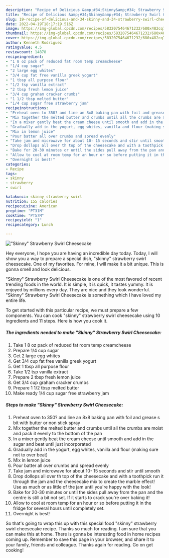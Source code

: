 ```yaml
---
description: "Recipe of Delicious &amp;#34;Skinny&amp;#34; Strawberry Swirl Cheesecake"
title: "Recipe of Delicious &amp;#34;Skinny&amp;#34; Strawberry Swirl Cheesecake"
slug: 19-recipe-of-delicious-and-34-skinny-and-34-strawberry-swirl-cheesecake
date: 2022-04-19T18:17:19.516Z
image: https://img-global.cpcdn.com/recipes/5832075464671232/680x482cq70/skinny-strawberry-swirl-cheesecake-recipe-main-photo.jpg
thumbnail: https://img-global.cpcdn.com/recipes/5832075464671232/680x482cq70/skinny-strawberry-swirl-cheesecake-recipe-main-photo.jpg
cover: https://img-global.cpcdn.com/recipes/5832075464671232/680x482cq70/skinny-strawberry-swirl-cheesecake-recipe-main-photo.jpg
author: Kenneth Rodriguez
ratingvalue: 4.5
reviewcount: 14878
recipeingredient:
- "1 8 oz pack of reduced fat room temp creamcheese"
- "1/4 cup sugar"
- "2 large egg whites"
- "3/4 cup fat free vanilla greek yogurt"
- "1 tbsp all purpose flour"
- "1/2 tsp vanilla extract"
- "2 tbsp fresh lemon juice"
- "3/4 cup graham cracker crumbs"
- "1 1/2 tbsp melted butter"
- "1/4 cup sugar free strawberry jam"
recipeinstructions:
- "Preheat oven to 350? and line an 8x8 baking pan with foil and grease s bit with butter or non stick spray"
- "Mix together the melted butter and crumbs until all the crumbs are moist and pack it evenly to the bottom of the pan"
- "In a mixer gently beat the cream cheese until smooth and add in the sugar and beat until just incorporated"
- "Gradually add in the yogurt, egg whites, vanilla and flour (making sure not to over beat)"
- "Mix in lemon juice"
- "Pour batter all over crumbs and spread evenly"
- "Take jam and microwave for about 10- 15 seconds and stir until smooth"
- "Drop dollops all over th top of the cheesecake and with a toothpick run it through the jam and the cheesecake mix to create the marble effect! Use as much or as little of the jam until you&#39;re happy with the look!"
- "Bake for 20-30 minutes or until the sides pull away from the pan and the centre is still a bit not set. If it starts to crack you&#39;re over baking it!"
- "Allow to cool at room temp for an hour or so before putting it in the fridge for several hours until completely set."
- "Overnight is best!"
categories:
- Recipe
tags:
- skinny
- strawberry
- swirl

katakunci: skinny strawberry swirl 
nutrition: 155 calories
recipecuisine: American
preptime: "PT31M"
cooktime: "PT57M"
recipeyield: "1"
recipecategory: Lunch

---
```



![&#34;Skinny&#34; Strawberry Swirl Cheesecake](https://img-global.cpcdn.com/recipes/5832075464671232/680x482cq70/skinny-strawberry-swirl-cheesecake-recipe-main-photo.jpg)

Hey everyone, I hope you are having an incredible day today. Today, I will show you a way to prepare a special dish, &#34;skinny&#34; strawberry swirl cheesecake. One of my favorites. For mine, I will make it a bit unique. This is gonna smell and look delicious.

&#34;Skinny&#34; Strawberry Swirl Cheesecake is one of the most favored of recent trending foods in the world. It is simple, it is quick, it tastes yummy. It is enjoyed by millions every day. They are nice and they look wonderful. &#34;Skinny&#34; Strawberry Swirl Cheesecake is something which I have loved my entire life.




To get started with this particular recipe, we must prepare a few components. You can cook &#34;skinny&#34; strawberry swirl cheesecake using 10 ingredients and 11 steps. Here is how you cook it.

<!--inarticleads1-->

##### The ingredients needed to make &#34;Skinny&#34; Strawberry Swirl Cheesecake:

1. Take 1 8 oz pack of reduced fat room temp creamcheese
1. Prepare 1/4 cup sugar
1. Get 2 large egg whites
1. Get 3/4 cup fat free vanilla greek yogurt
1. Get 1 tbsp all purpose flour
1. Take 1/2 tsp vanilla extract
1. Prepare 2 tbsp fresh lemon juice
1. Get 3/4 cup graham cracker crumbs
1. Prepare 1 1/2 tbsp melted butter
1. Make ready 1/4 cup sugar free strawberry jam




<!--inarticleads2-->

##### Steps to make &#34;Skinny&#34; Strawberry Swirl Cheesecake:

1. Preheat oven to 350? and line an 8x8 baking pan with foil and grease s bit with butter or non stick spray
1. Mix together the melted butter and crumbs until all the crumbs are moist and pack it evenly to the bottom of the pan
1. In a mixer gently beat the cream cheese until smooth and add in the sugar and beat until just incorporated
1. Gradually add in the yogurt, egg whites, vanilla and flour (making sure not to over beat)
1. Mix in lemon juice
1. Pour batter all over crumbs and spread evenly
1. Take jam and microwave for about 10- 15 seconds and stir until smooth
1. Drop dollops all over th top of the cheesecake and with a toothpick run it through the jam and the cheesecake mix to create the marble effect! Use as much or as little of the jam until you&#39;re happy with the look!
1. Bake for 20-30 minutes or until the sides pull away from the pan and the centre is still a bit not set. If it starts to crack you&#39;re over baking it!
1. Allow to cool at room temp for an hour or so before putting it in the fridge for several hours until completely set.
1. Overnight is best!




So that's going to wrap this up with this special food &#34;skinny&#34; strawberry swirl cheesecake recipe. Thanks so much for reading. I am sure that you can make this at home. There is gonna be interesting food in home recipes coming up. Remember to save this page in your browser, and share it to your family, friends and colleague. Thanks again for reading. Go on get cooking!
